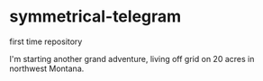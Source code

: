 # symmetrical-telegram
first time repository
<!--bio-->
I'm starting another grand adventure, living off grid on 20 acres in northwest Montana. 
